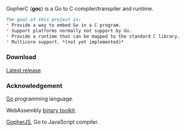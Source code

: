 GopherC (**goc**) is a Go to C compiler/transpiler and runtime.

```markdown
The goal of this project is:
* Provide a way to embed Go in a C program.
* Support platforms normally not support by Go.
* Provide a runtime that can be mapped to the standard C library.
* Multicore support. *(not yet implemented)*
```
### Download

[Latest release](https://github.com/gopherc/goc/releases)

### Acknowledgement

[Go](https://www.golang.org) programming language.

WebAssembly [binary toolkit](https://github.com/WebAssembly/wabt).

[GopherJS](https://github.com/gopherjs/gopherjs), Go to JavaScript compiler.
